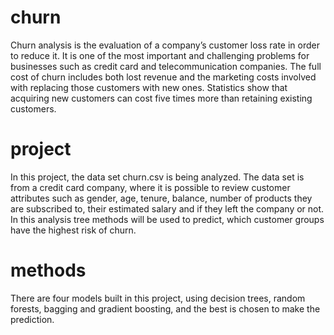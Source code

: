# churn

Churn analysis is the evaluation of a company’s customer loss rate in order to reduce it. It is one of the most important and challenging problems for businesses such as credit card and telecommunication companies. The full cost of churn includes both lost revenue and the marketing costs involved with replacing those customers with new ones. Statistics show that acquiring new customers can cost five times more than retaining existing customers.

# project

In this project, the data set churn.csv is being analyzed. The data set is from a credit card company, where it is possible to review customer attributes such as gender, age, tenure, balance, number of products they are subscribed to, their estimated salary and if they left the company or not. In this analysis tree methods will be used to predict, which customer groups have the highest risk of churn.

# methods

There are four models built in this project, using decision trees, random forests, bagging and gradient boosting, and the best is chosen to make the prediction.

